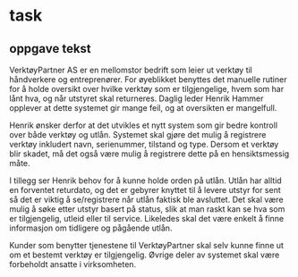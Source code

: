 # task

## oppgave tekst

VerktøyPartner AS er en mellomstor bedrift som leier ut verktøy til håndverkere og entreprenører. For øyeblikket benyttes det manuelle rutiner for å holde oversikt over hvilke verktøy som er tilgjengelige, hvem som har lånt hva, og når utstyret skal returneres. Daglig leder Henrik Hammer opplever at dette systemet gir mange feil, og at oversikten er mangelfull.

Henrik ønsker derfor at det utvikles et nytt system som gir bedre kontroll over både verktøy og utlån. Systemet skal gjøre det mulig å registrere verktøy inkludert navn, serienummer, tilstand og type. Dersom et verktøy blir skadet, må det også være mulig å registrere dette på en hensiktsmessig måte.

I tillegg ser Henrik behov for å kunne holde orden på utlån. Utlån har alltid en forventet returdato, og det er gebyrer knyttet til å levere utstyr for sent så det er viktig å se/registrere når utlån faktisk ble avsluttet. Det skal være mulig å søke etter utstyr basert på status, slik at man raskt kan se hva som er tilgjengelig, utleid eller til service. Likeledes skal det være enkelt å finne informasjon om tidligere og pågående utlån.

Kunder som benytter tjenestene til VerktøyPartner skal selv kunne finne ut om et bestemt verktøy er tilgjengelig. Øvrige deler av systemet skal være forbeholdt ansatte i virksomheten.
